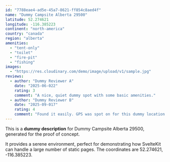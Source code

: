 ```yaml
---
id: "7788eae4-ad5e-45a7-8621-ff854c8aed4f"
name: "Dummy Campsite Alberta 29500"
latitude: 52.274621
longitude: -116.385223
continent: "north-america"
country: "canada"
region: "alberta"
amenities:
  - "tent-only"
  - "toilet"
  - "fire-pit"
  - "fishing"
images:
  - "https://res.cloudinary.com/demo/image/upload/v1/sample.jpg"
reviews:
  - author: "Dummy Reviewer A"
    date: "2025-06-022"
    rating: 3
    comment: "A nice, quiet dummy spot with some basic amenities."
  - author: "Dummy Reviewer B"
    date: "2025-09-017"
    rating: 4
    comment: "Found it easily. GPS was spot on for this dummy location."
---
```


This is a **dummy description** for Dummy Campsite Alberta 29500, generated for the proof of concept.

It provides a serene environment, perfect for demonstrating how SvelteKit can handle a large number of static pages. The coordinates are 52.274621, -116.385223.

